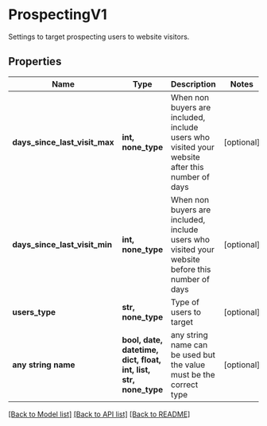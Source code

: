 # ProspectingV1

Settings to target prospecting users to website visitors.

## Properties
Name | Type | Description | Notes
------------ | ------------- | ------------- | -------------
**days_since_last_visit_max** | **int, none_type** | When non buyers are included, include users who visited your website after this number of days | [optional] 
**days_since_last_visit_min** | **int, none_type** | When non buyers are included, include users who visited your website before this number of days | [optional] 
**users_type** | **str, none_type** | Type of users to target | [optional] 
**any string name** | **bool, date, datetime, dict, float, int, list, str, none_type** | any string name can be used but the value must be the correct type | [optional]

[[Back to Model list]](../README.md#documentation-for-models) [[Back to API list]](../README.md#documentation-for-api-endpoints) [[Back to README]](../README.md)


